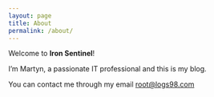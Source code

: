 ```yaml
---
layout: page
title: About
permalink: /about/
---
```


Welcome to **Iron Sentinel**!

I’m Martyn, a passionate IT professional and this is my blog.

You can contact me through my email [root@logs98.com](mailto:root@logs98.com)
